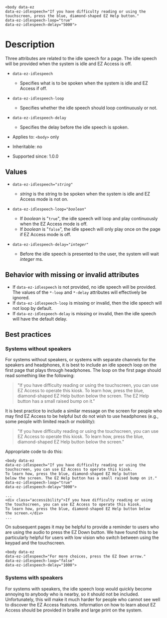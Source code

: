 
```
<body data-ez
data-ez-idlespeech="If you have difficulty reading or using the touchscreen, press the blue, diamond-shaped EZ Help button."
data-ez-idlespeech-loop="true"
data-ez-idlespeech-delay="5000">
```

# Description #
Three attributes are related to the idle speech for a page. The idle speech will be provided when the system is idle and EZ Access is off.

  * `data-ez-idlespeech`
    * Specifies what is to be spoken when the system is idle and EZ Access if off.
  * `data-ez-idlespeech-loop`
    * Specifies whether the idle speech should loop continuously or not.
  * `data-ez-idlespeech-delay`
    * Specifies the delay before the idle speech is spoken.

  * Applies to: `<body>` only
  * Inheritable: no
  * Supported since: 1.0.0

## Values ##
  * `data-ez-idlespeech="`_`string`_`"`
    * _string_ is the string to be spoken when the system is idle and EZ Access mode is not on.

  * `data-ez-idlespeech-loop="`_`boolean`_`"`
    * If _boolean_ is "`true`", the idle speech will loop and play continuously when the EZ Access mode is off.
    * If _boolean_ is "`false`", the idle speech will only play once on the page if EZ Access mode is off.

  * `data-ez-idlespeech-delay="`_`integer`_`"`
    * Before the idle speech is presented to the user, the system will wait _integer_ ms.

## Behavior with missing or invalid attributes ##
  * If `data-ez-idlespeech` is not provided, no idle speech will be provided. The values of the `*-loop` and `*-delay` attributes will effectively be ignored.
  * If `data-ez-idlespeech-loop` is missing or invalid, then the idle speech will not loop by default.
  * If `data-ez-idlespeech-delay` is missing or invalid, then the idle speech will have the default delay.

## Best practices ##
### Systems without speakers ###
For systems without speakers, or systems with separate channels for the speakers and headphones, it is best to include an idle speech loop on the first page that plays through headphones. The loop on the first page should read something like the following:

> "If you have difficulty reading or using the touchscreen, you can use EZ Access to operate this kiosk. To learn how, press the blue, diamond-shaped EZ Help button below the screen. The EZ Help button has a small raised bump on it."

It is best practice to include a similar message on the screen for people who may find EZ Access to be helpful but do not wish to use headphones (e.g., some people with limited reach or mobility):
> "If you have difficulty reading or using the touchscreen, you can use EZ Access to operate this kiosk. To learn how, press the blue, diamond-shaped EZ Help button below the screen."

Appropriate code to do this:
```
<body data-ez
data-ez-idlespeech="If you have difficulty reading or using the 
touchscreen, you can use EZ Access to operate this kiosk. 
To learn how, press the blue, diamond-shaped EZ Help button 
below the screen. The EZ Help button has a small raised bump on it."
data-ez-idlespeech-loop="true"
data-ez-idlespeech-delay="5000">

...
<div class="accessibility">If you have difficulty reading or using 
the touchscreen, you can use EZ Access to operate this kiosk. 
To learn how, press the blue, diamond-shaped EZ Help button below 
the screen.</div>
...
```

On subsequent pages it may be helpful to provide a reminder to users who are using the audio to press the EZ Down button. We have found this to be particularly helpful for users with low vision who switch between using the keypad and the touchscreen.

```
<body data-ez
data-ez-idlespeech="For more choices, press the EZ Down arrow."
data-ez-idlespeech-loop="false"
data-ez-idlespeech-delay="1000">
```

### Systems with speakers ###
For systems with speakers, the idle speech loop would quickly become annoying to anybody who is nearby, so it should not be included. Unfortunately, this will make it much harder for people who cannot see well to discover the EZ Access features. Information on how to learn about EZ Access should be provided in braille and large print on the system.